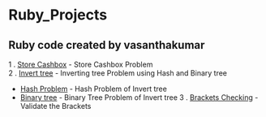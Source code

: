 # Ruby_Projects

## Ruby code created by vasanthakumar

1 . [Store Cashbox](https://github.com/vasanthakumar-a/Ruby_Projects/tree/master/Store_Cashbox/) - Store Cashbox Problem \
2 . [Invert tree](https://github.com/vasanthakumar-a/Ruby_Projects/tree/master/Invert_tree) - Inverting tree Problem using Hash and Binary tree
* [Hash Problem](https://github.com/vasanthakumar-a/Ruby_Projects/blob/master/Invert_tree/hash_manipulate.rb) - Hash Problem of Invert tree
* [Binary tree](https://github.com/vasanthakumar-a/Ruby_Projects/blob/master/Invert_tree/binary_tree_solution.rb) - Binary Tree Problem of Invert tree
3 . [Brackets Checking](https://github.com/vasanthakumar-a/Ruby_Projects/tree/master/Brackets_matching) - Validate the Brackets
